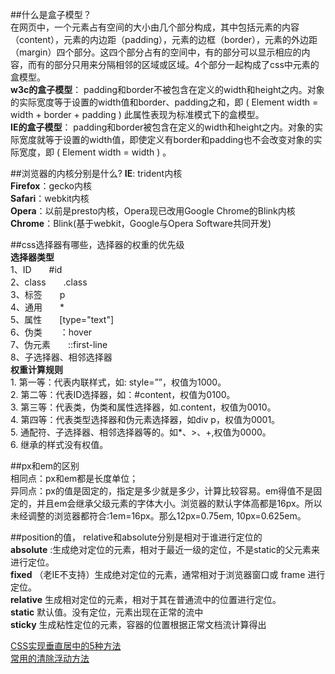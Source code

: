 ##什么是盒子模型？   
 在网页中，一个元素占有空间的大小由几个部分构成，其中包括元素的内容（content），元素的内边距（padding），元素的边框（border），元素的外边距（margin）四个部分。这四个部分占有的空间中，有的部分可以显示相应的内容，而有的部分只用来分隔相邻的区域或区域。4个部分一起构成了css中元素的盒模型。  
**w3c的盒子模型**： padding和border不被包含在定义的width和height之内。对象的实际宽度等于设置的width值和border、padding之和，即 ( Element width = width + border + padding ) 此属性表现为标准模式下的盒模型。   
**IE的盒子模型**： padding和border被包含在定义的width和height之内。对象的实际宽度就等于设置的width值，即使定义有border和padding也不会改变对象的实际宽度，即 ( Element width = width ) 。  

##浏览器的内核分别是什么?
**IE**: trident内核  
**Firefox**：gecko内核  
**Safari**：webkit内核   
**Opera**：以前是presto内核，Opera现已改用Google Chrome的Blink内核    
**Chrome**：Blink(基于webkit，Google与Opera Software共同开发)    

##css选择器有哪些，选择器的权重的优先级     
**选择器类型**     
1、ID　　#id      
2、class　　.class      
3、标签　　p      
4、通用　　*         
5、属性　　[type="text"]         
6、伪类　　：hover         
7、伪元素　　::first-line     
8、子选择器、相邻选择器       
**权重计算规则**      
1. 第一等：代表内联样式，如: style=””，权值为1000。      
2. 第二等：代表ID选择器，如：#content，权值为0100。        
3. 第三等：代表类，伪类和属性选择器，如.content，权值为0010。      
4. 第四等：代表类型选择器和伪元素选择器，如div p，权值为0001。         
5. 通配符、子选择器、相邻选择器等的。如*、>、+,权值为0000。        
6. 继承的样式没有权值。     

##px和em的区别         
相同点：px和em都是长度单位；          
异同点：px的值是固定的，指定是多少就是多少，计算比较容易。em得值不是固定的，并且em会继承父级元素的字体大小。浏览器的默认字体高都是16px。所以未经调整的浏览器都符合:1em=16px。那么12px=0.75em, 10px=0.625em。  

##position的值， relative和absolute分别是相对于谁进行定位的          
**absolute** :生成绝对定位的元素，相对于最近一级的定位，不是static的父元素来进行定位。    
**fixed** （老IE不支持）生成绝对定位的元素，通常相对于浏览器窗口或 frame 进行定位。    
**relative** 生成相对定位的元素，相对于其在普通流中的位置进行定位。    
**static** 默认值。没有定位，元素出现在正常的流中     
**sticky** 生成粘性定位的元素，容器的位置根据正常文档流计算得出    

[CSS实现垂直居中的5种方法](https://www.qianduan.net/css-to-achieve-the-vertical-center-of-the-five-kinds-of-methods/)               
[常用的清除浮动方法](https://www.cnblogs.com/nxl0908/p/7245460.html)    


